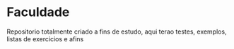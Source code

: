 # Faculdade
Repositorio totalmente criado a fins de estudo, aqui terao testes, exemplos, listas de exercicios e afins
